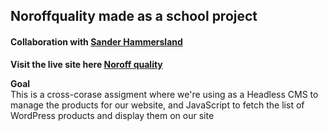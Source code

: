 ## Noroffquality made as a school project 
#### Collaboration with [Sander Hammersland](https://github.com/Sanhamm)

**Visit the live site here [Noroff quality](https://noroffqlty.netlify.app/)**

**Goal**<br/>
This is a cross-corase assigment where we're using as a Headless CMS to manage the products for our website, and JavaScript to fetch the list of WordPress products and display them on our site

